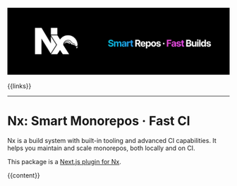 <p style="text-align: center;"><img src="https://raw.githubusercontent.com/nrwl/nx/master/images/nx.png" width="600" alt="Nx - Smart Monorepos · Fast CI"></p>

{{links}}

<hr>

# Nx: Smart Monorepos · Fast CI

Nx is a build system with built-in tooling and advanced CI capabilities. It helps you maintain and scale monorepos, both locally and on CI.

This package is a [Next.js plugin for Nx](https://nx.dev/next/overview).

{{content}}
